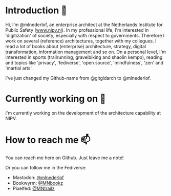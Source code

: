 # Introduction 👋 
Hi, I’m @mlnederlof, an enterprise architect at the Netherlands Institute for Public Safety (www.nipv.nl). In my professional life, I'm interested in 'digitization' of society, especially with respect to governments. Therefore I work on several (reference) architectures, together with my collegues. I read a lot of books about (enterprise) architecture, strategy, digital transformation, information management and so on.
On a personal level, I'm interested in sports (trailrunning, gravelbiking and shaolin kempo), reading and topics like 'privacy', 'fediverse', 'open source', 'mindfulness', 'zen' and 'martial arts'.<BR>

I've just changed my Github-name from @gitgldarch to @mlnederlof.

# Currently working on 🌱
I'm currently working on the development of the architecture capability at NIPV.

# How to reach me 📫
You can reach me here on Github. Just leave me a note!

Or you can follow me in the Fediverse:
* Mastodon: [@mlnederlof](https://eu.mastodon.green/mlnederlof)
* Bookwyrm: [@MNbookz](bookwyrm.social/@MNbookz)
* Pixelfed: [@MNtrailz](pixelfed.social/@MNtrailz)


<!---
gitgldarch/gitgldarch is a ✨ special ✨ repository because its `README.md` (this file) appears on your GitHub profile.
You can click the Preview link to take a look at your changes.
--->
